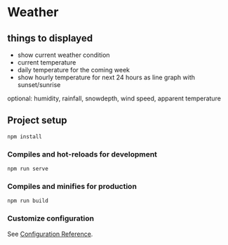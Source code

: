 # Weather

## things to displayed
- show current weather condition
- current temperature
- daily temperature for the coming week
- show hourly temperature for next 24 hours as line graph with sunset/sunrise

optional: humidity, rainfall, snowdepth, wind speed, apparent temperature

## Project setup
```
npm install
```

### Compiles and hot-reloads for development
```
npm run serve
```

### Compiles and minifies for production
```
npm run build
```

### Customize configuration
See [Configuration Reference](https://cli.vuejs.org/config/).
